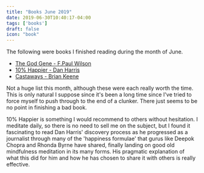 ```yaml
---
title: "Books June 2019"
date: 2019-06-30T10:40:17-04:00
tags: ['books']
draft: false
icon: "book"
---
```


The following were books I finished reading during the month of June.

* [The God Gene - F.Paul Wilson](https://www.amazon.com/gp/product/B071X4N8DP/ref=kinw_myk_ro_title)
* [10% Happier - Dan Harris](https://www.amazon.com/10-Happier-Revised-Self-Help-Works-ebook/dp/B07R4NMHJ2/ref=tmm_kin_swatch_0?_encoding=UTF8&qid=1563222950&sr=1-2)
* [Castaways - Brian Keene](https://www.amazon.com/gp/product/B006J2HXWQ/ref=kinw_myk_ro_title)

Not a huge list this month, although these were each really worth the time. This is only natural I suppose since it's been a long time since I've tried to force myself to push through to the end of a clunker. There just seems to be no point in finishing a bad book.

10% Happier is something I would recommend to others without hesitation. I meditate daily, so there is no need to sell me on the subject, but I found it fascinating to read Dan Harris' discovery process as he progressed as a journalist through many of the 'happiness formulae' that gurus like Deepok Chopra and Rhonda Byrne have shared, finally landing on good old mindfulness meditation in its many forms. His pragmatic explanation of what this did for him and how he has chosen to share it with others is really effective.